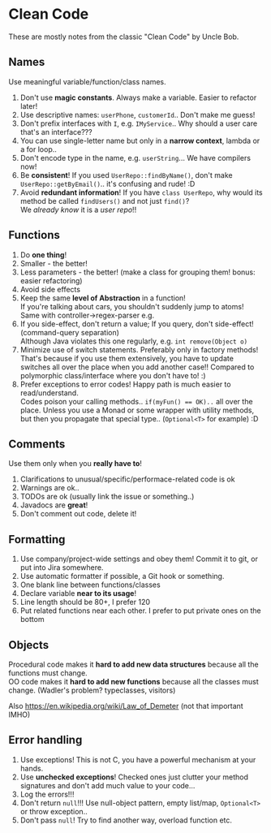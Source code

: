 
# Clean Code

These are mostly notes from the classic "Clean Code" by Uncle Bob.




## Names
Use meaningful variable/function/class names.  


1. Don't use **magic constants**. Always make a variable. Easier to refactor later!
1. Use descriptive names: `userPhone`, `customerId`.. Don't make me guess!
1. Don't prefix interfaces with `I`, e.g. `IMyService`.. Why should a user care that's an interface???
1. You can use single-letter name but only in a **narrow context**, lambda or a for loop..
1. Don't encode type in the name, e.g. `userString`... We have compilers now!
1. Be **consistent**! If you used `UserRepo::findByName()`, don't make `UserRepo::getByEmail()`.. it's confusing and rude! :D
1. Avoid **redundant information**! If you have `class UserRepo`, why would its method be called `findUsers()` and not just `find()`?  
We *already know* it is a *user repo*!!


## Functions
1. Do **one thing**!
1. Smaller - the better!
1. Less parameters - the better! (make a class for grouping them! bonus: easier refactoring)
1. Avoid side effects
1. Keep the same **level of Abstraction** in a function!  
If you're talking about cars, you shouldn't suddenly jump to atoms!  
Same with controller->regex-parser e.g.
1. If you side-effect, don't return a value; If you query, don't side-effect! (command-query separation)  
Although Java violates this one regularly, e.g. `int remove(Object o)`
1. Minimize use of switch statements. Preferably only in factory methods!  
That's because if you use them extensively, you have to update switches all over the place when you add another case!! Compared to polymorphic class/interface where you don't have to! :)
1. Prefer exceptions to error codes! Happy path is much easier to read/understand.  
Codes poison your calling methods.. `if(myFun() == OK)..` all over the place. Unless you use a Monad or some wrapper with utility methods, but then you propagate that special type.. (`Optional<T>` for example) :D


## Comments
Use them only when you **really have to**!

1. Clarifications to unusual/specific/performace-related code is ok
1. Warnings are ok..
1. TODOs are ok (usually link the issue or something..)
1. Javadocs are **great**!
1. Don't comment out code, delete it!

## Formatting
1. Use company/project-wide settings and obey them! Commit it to git, or put into Jira somewhere.  
1. Use automatic formatter if possible, a Git hook or something.
1. One blank line between functions/classes
1. Declare variable **near to its usage**!
1. Line length should be 80+, I prefer 120
1. Put related functions near each other. I prefer to put private ones on the bottom


## Objects
Procedural code makes it **hard to add new data structures** because all the functions must
change.  
OO code makes it **hard to add new functions** because all the classes must change.
(Wadler's problem? typeclasses, visitors)

Also https://en.wikipedia.org/wiki/Law_of_Demeter (not that important IMHO)



## Error handling
1. Use exceptions! This is not C, you have a powerful mechanism at your hands.  
1. Use **unchecked exceptions**! Checked ones just clutter your method signatures and don't add much value to your code...
1. Log the errors!!!
1. Don't return `null`!!! Use null-object pattern, empty list/map, `Optional<T>` or throw exception..
1. Don't pass `null`! Try to find another way, overload function etc.









